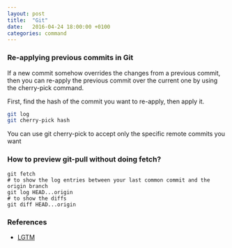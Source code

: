 ```yaml
---
layout: post
title:  "Git"
date:   2016-04-24 18:00:00 +0100
categories: command
---
```


### Re-applying previous commits in Git

If a new commit somehow overrides the changes from a previous commit, then you can re-apply the previous commit over the current one by using the cherry-pick command.

First, find the hash of the commit you want to re-apply, then apply it.

```bash
git log
git cherry-pick hash
```
You can use git cherry-pick to accept only the specific remote commits you want

### How to preview git-pull without doing fetch?

```
git fetch
# to show the log entries between your last common commit and the origin branch
git log HEAD...origin
# to show the diffs
git diff HEAD...origin
```

### References

- [LGTM](https://lgtm.co)
